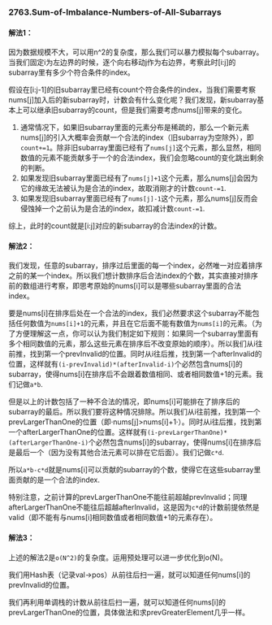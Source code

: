 ### 2763.Sum-of-Imbalance-Numbers-of-All-Subarrays

#### 解法1：
因为数据规模不大，可以用n^2的复杂度，那么我们可以暴力模拟每个subarray。当我们固定i为左边界的时候，逐个向右移动j作为右边界，考察此时[i:j]的subarray里有多少个符合条件的index。

假设在[i:j-1]的旧subarray里已经有count个符合条件的index，当我们需要考察nums[j]加入后的新subarray时，计数会有什么变化呢？我们发现，新subarray基本上可以继承旧subarray的count，但是我们需要考虑nums[j]带来的变化。

1. 通常情况下，如果旧subarray里面的元素分布是稀疏的，那么一个新元素nums[j]的引入大概率会贡献一个合法的index（旧subarray为空除外），即`count+=1`。除非旧subarray里面已经有了`nums[j]`这个元素，那么显然，相同数值的元素不能贡献多于一个的合法index，我们会忽略count的变化跳出剩余的判断。
2. 如果发现旧subarray里面已经有了`nums[j]+1`这个元素，那么nums[j]会因为它的缘故无法被认为是合法的index，故取消刚才的计数`count-=1`.
3. 如果发现旧subarray里面已经有了`nums[j]-1`这个元素，那么nums[j]反而会侵蚀掉一个之前认为是合法的index，故扣减计数`count-=1`.

综上，此时的count就是[i:j]对应的新subarray的合法index的计数。

#### 解法2：
我们发现，任意的subarray，排序过后里面的每一个index，必然唯一对应着排序之前的某一个index。所以我们想计数排序后合法index的个数，其实直接对排序前的数组进行考察，即思考原始的nums[i]可以是哪些subarray里面的合法index。

要是nums[i]在排序后处在一个合法的index，我们必然要求这个subarray不能包括任何数值为`nums[i]+1`的元素，并且在它后面不能有数值为`nums[i]`的元素。（为了方便理解这一点，你可以认为我们制定如下规则：如果同一个subarray里面有多个相同数值的元素，那么这些元素在排序后不改变原始的顺序）。所以我们从i往前推，找到第一个prevInvalid的位置。同时从i往后推，找到第一个afterInvalid的位置，这样就有`(i-prevInvalid)*(afterInvalid-i)`个必然包含nums[i]的subarray，使得nums[i]在排序后不会跟着数值相同、或者相同数值+1的元素。我们记做`a*b`.

但是以上的计数包括了一种不合法的情况，即nums[i]可能排在了排序后的subarray的最后。所以我们要将这种情况排除。所以我们从i往前推，找到第一个prevLargerThanOne的位置（即·nums[j]>nums[i]+1·）。同时从i往后推，找到第一个afterLargerThanOne的位置。这样就有`(i-prevLargerThanOne)*(afterLargerThanOne-i)`个必然包含nums[i]的subarray，使得nums[i]在排序后是最后一个（因为没有其他合法元素可以排在它后面）。我们记做`c*d`.

所以`a*b-c*d`就是nums[i]可以贡献的subarray的个数，使得它在这些subarray里面贡献的是一个合法的index.

特别注意，之前计算的prevLargerThanOne不能往前超越prevInvalid；同理afterLargerThanOne不能往后超越afterInvalid，这是因为`c*d`的计数前提依然是valid（即不能有与nums[i]相同数值或者相同数值+1的元素存在）。

#### 解法3：
上述的解法2是`o(N^2)`的复杂度。运用预处理可以进一步优化到o(N)。

我们用Hash表（记录val->pos）从前往后扫一遍，就可以知道任何nums[i]的prevInvalid的位置。

我们再利用单调栈的计数从前往后扫一遍，就可以知道任何nums[i]的prevLargerThanOne的位置，具体做法和求prevGreaterElement几乎一样。

